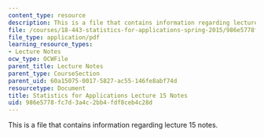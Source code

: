 ```yaml
---
content_type: resource
description: This is a file that contains information regarding lecture 15 notes.
file: /courses/18-443-statistics-for-applications-spring-2015/986e5778fc7d3a4c2bb4fdf8ceb4c28d_MIT18_443S15_LEC15.pdf
file_type: application/pdf
learning_resource_types:
- Lecture Notes
ocw_type: OCWFile
parent_title: Lecture Notes
parent_type: CourseSection
parent_uid: 60a15075-0017-5827-ac55-146fe8abf74d
resourcetype: Document
title: Statistics for Applications Lecture 15 Notes
uid: 986e5778-fc7d-3a4c-2bb4-fdf8ceb4c28d
---
```

This is a file that contains information regarding lecture 15 notes.

